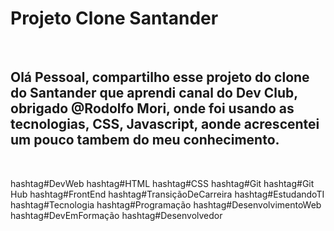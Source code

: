 <h1>Projeto Clone Santander</h1>
<br>
<h2> Olá Pessoal, compartilho esse projeto do clone do Santander que aprendi canal do Dev Club, obrigado @Rodolfo Mori, onde foi usando as tecnologias, CSS, Javascript, aonde acrescentei um pouco tambem do 
meu conhecimento.</h2>  
<br>


hashtag#DevWeb hashtag#HTML hashtag#CSS hashtag#Git hashtag#Git Hub hashtag#FrontEnd hashtag#TransiçãoDeCarreira hashtag#EstudandoTI hashtag#Tecnologia hashtag#Programação hashtag#DesenvolvimentoWeb hashtag#DevEmFormação hashtag#Desenvolvedor
